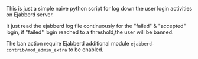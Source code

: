 This is just a simple naive python script for log down the user login activities on Ejabberd server.

It just read the ejabberd log file continuously for the "failed" & "accepted" login, if "failed" login reached to a threshold,the user will be banned.

The ban action require Ejabberd additional module ```ejabberd-contrib/mod_admin_extra``` to be enabled.
